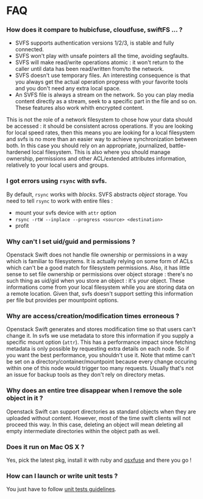 # FAQ


### How does it compare to hubicfuse, cloudfuse, swiftFS ... ?

* SVFS supports authentication versions 1/2/3, is stable and fully connected.
* SVFS won't play with unsafe pointers all the time, avoiding segfaults.
* SVFS  will make read/write operations atomic : it won't return to the caller
until data has been read/written from/to the network.
* SVFS doesn't use temporary files. An interesting consequence is that you always
get the actual operation progress with your favorite tools and you don't
need any extra local space.
* An SVFS file is always a stream on the network. So you can play media content
directly as a stream, seek to a specific part in the file and so on. These
features also work whith encrypted content.

This is not the role of a network filesystem to chose how your data should be
accessed : it should be consistent across operations. If you are looking for
local speed rates, then this means you are looking for a local filesystem and
svfs is no more than an easier way to achieve synchronization between both. In
this case you should rely on an appropriate, journalized, battle-hardened local
filesystem. This is also where you should manage ownership, permissions and other
ACL/extended attributes information, relatively to your local users and groups.


### I got errors using `rsync` with svfs.

By default, `rsync` works with *blocks*. SVFS abstracts *object* storage.
You need to tell `rsync` to work with entire files :
- mount your svfs device with `attr` option
- `rsync -rtW --inplace --progress <source> <destination>`
- profit


### Why can't I set uid/guid and permissions ?

Openstack Swift does not handle file ownership or permissions in a way which is
familiar to filesystems. It is actually relying on some form of ACLs which can't
be a good match for filesystem permissions. Also, it has little sense to set
file ownership or permissions over object storage : there's no such thing as
uid/gid when you store an object : it's *your* object. These informations come
from your local filesystem while you are storing data on a remote location.
Given that, svfs doesn't support setting this information per file but provides
per mountpoint options.


### Why are access/creation/modification times erroneous ?

Openstack Swift generates and stores modification time so that users can't change
it. In svfs we use metadata to store this information if you supply a specific
mount option (`attr`). This has a performance impact since fetching
metadata is only possible by requesting extra details on each node.
So if you want the best performance, you shouldn't use it. Note that mtime
can't be set on a directory/container/mountpoint because every change occuring
within one of this node would trigger too many requests. Usually that's not an
issue for backup tools as they don't rely on directory metas.


### Why does an entire tree disappear when I remove the sole object in it ?

Openstack Swift can support directories as standard objects when they are
uploaded without content. However, most of the time swift clients will not
proceed this way. In this case, deleting an object will mean deleting all
empty intermediate directories within the object path as well.


### Does it run on Mac OS X ?

Yes, pick the latest pkg, install it with ruby and [osxfuse](https://github.com/osxfuse/osxfuse) and there you go !


### How can I launch or write unit tests ?

You just have to follow [unit tests guidelines](Tests.md).
